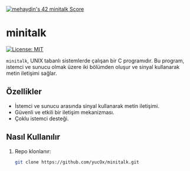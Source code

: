 
[![mehaydin's 42 minitalk Score](https://badge42.vercel.app/api/v2/cl9goquqf00540fmp6v4syivq/project/2911066)](https://github.com/JaeSeoKim/badge42)
# minitalk

[![License: MIT](https://img.shields.io/badge/License-MIT-yellow.svg)](https://opensource.org/licenses/MIT)

`minitalk`, UNIX tabanlı sistemlerde çalışan bir C programıdır. Bu program, istemci ve sunucu olmak üzere iki bölümden oluşur ve sinyal kullanarak metin iletişimi sağlar.

## Özellikler

- İstemci ve sunucu arasında sinyal kullanarak metin iletişimi.
- Güvenli ve etkili bir iletişim mekanizması.
- Çoklu istemci desteği.

## Nasıl Kullanılır

1. Repo klonlanır:

   ```sh
   git clone https://github.com/yucOx/minitalk.git
